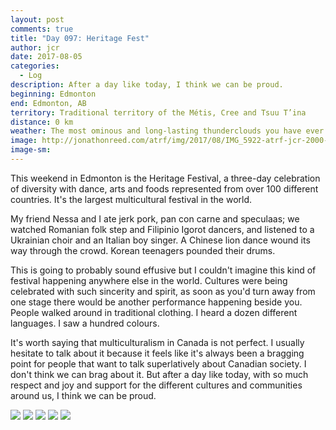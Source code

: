 ```yaml
---
layout: post
comments: true
title: "Day 097: Heritage Fest"
author: jcr
date: 2017-08-05
categories:
  - Log
description: After a day like today, I think we can be proud.
beginning: Edmonton
end: Edmonton, AB
territory: Traditional territory of the Métis, Cree and Tsuu T’ina
distance: 0 km
weather: The most ominous and long-lasting thunderclouds you have ever seen, then a thunderstorm, 23 ºC
image: http://jonathonreed.com/atrf/img/2017/08/IMG_5922-atrf-jcr-2000-web.jpg
image-sm:
---
```


This weekend in Edmonton is the Heritage Festival, a three-day celebration of diversity with dance, arts and foods represented from over 100 different countries. It's the largest multicultural festival in the world.

My friend Nessa and I ate jerk pork, pan con carne and speculaas; we watched Romanian folk step and Filipinio Igorot dancers, and listened to a Ukrainian choir and an Italian boy singer. A Chinese lion dance wound its way through the crowd. Korean teenagers pounded their drums.

This is going to probably sound effusive but I couldn't imagine this kind of festival happening anywhere else in the world. Cultures were being celebrated with such sincerity and spirit, as soon as you'd turn away from one stage there would be another performance happening beside you. People walked around in traditional clothing. I heard a dozen different languages. I saw a hundred colours.

It's worth saying that multiculturalism in Canada is not perfect. I usually hesitate to talk about it because it feels like it's always been a bragging point for people that want to talk superlatively about Canadian society. I don't think we can brag about it. But after a day like today, with so much respect and joy and support for the different cultures and communities around us, I think we can be proud.

<img src="http://jonathonreed.com/atrf/img/2017/08/IMG_5932-atrf-jcr-2000-web.jpg">

<img src="http://jonathonreed.com/atrf/img/2017/08/IMG_5896-atrf-jcr-2000-web.jpg">

<img src="http://jonathonreed.com/atrf/img/2017/08/IMG_5878-atrf-jcr-2000-web.jpg">

<img src="http://jonathonreed.com/atrf/img/2017/08/IMG_5874-atrf-jcr-2000-web.jpg">

<img src="http://jonathonreed.com/atrf/img/2017/08/IMG_5864-atrf-jcr-2000-web.jpg">